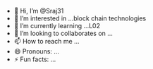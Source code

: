 - 👋 Hi, I’m @Sraj31
- 👀 I’m interested in ...block chain technologies
- 🌱 I’m currently learning ...L02
- 💞️ I’m looking to collaborates on ...
- 📫 How to reach me ...
- 😄 Pronouns: ...
- ⚡ Fun facts: ...

<!---
Sraj31/Sraj31 is a ✨ special ✨ repository because its `README.md` (this file) appears on your GitHub profile.
You can click the Preview link to take a look at your changes.
--->

